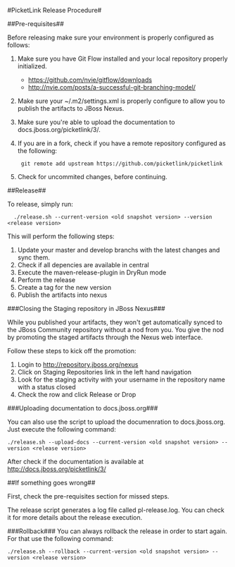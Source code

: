 #PicketLink Release Procedure#

##Pre-requisites##

Before releasing make sure your environment is properly configured as follows:

1. Make sure you have Git Flow installed and your local repository properly initialized.
    * https://github.com/nvie/gitflow/downloads
    * http://nvie.com/posts/a-successful-git-branching-model/
2. Make sure your ~/.m2/settings.xml is properly configure to allow you to publish the artifacts to JBoss Nexus.
    
3. Make sure you're able to upload the documentation to docs.jboss.org/picketlink/3/.

4. If you are in a fork, check if you have a remote repository configured as the following:

        git remote add upstream https://github.com/picketlink/picketlink

5. Check for uncommited changes, before continuing.

##Release##

To release, simply run:  
      
      ./release.sh --current-version <old snapshot version> --version <release version>

  This will perform the following steps:
  
  1. Update your master and develop branchs with the latest changes and sync them.
  3. Check if all depencies are available in central
  4. Execute the maven-release-plugin in DryRun mode
  5. Perform the release
  6. Create a tag for the new version
  7. Publish the artifacts into nexus  

###Closing the Staging repository in JBoss Nexus###

While you published your artifacts, they won't get automatically synced to the JBoss Community repository without a nod from you. You give the nod by promoting the staged artifacts through the Nexus web interface. 

Follow these steps to kick off the promotion:

1. Login to http://repository.jboss.org/nexus
2. Click on Staging Repositories link in the left hand navigation
3. Look for the staging activity with your username in the repository name with a status closed
4. Check the row and click Release or Drop

###Uploading documentation to docs.jboss.org###

You can also use the script to upload the documenration to docs.jboss.org. Just execute the following command:

    ./release.sh --upload-docs --current-version <old snapshot version> --version <release version>
    
After check if the documentation is available at http://docs.jboss.org/picketlink/3/

##If something goes wrong##

First, check the pre-requisites section for missed steps.

The release script generates a log file called pl-release.log. You can check it for more details about the release execution.

###Rollback###
You can always rollback the release in order to start again. For that use the following command:

    ./release.sh --rollback --current-version <old snapshot version> --version <release version>
